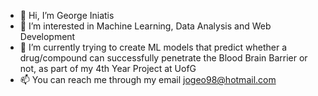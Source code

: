 - 👋 Hi, I’m George Iniatis
- 👀 I’m interested in Machine Learning, Data Analysis and Web Development 
- 🌱 I’m currently trying to create ML models that predict whether a drug/compound can successfully penetrate the Blood Brain Barrier or not, as part of my 4th Year Project at UofG
- 📫 You can reach me through my email jogeo98@hotmail.com

<!---
GeorgeIniatis/GeorgeIniatis is a ✨ special ✨ repository because its `README.md` (this file) appears on your GitHub profile.
You can click the Preview link to take a look at your changes.
--->
